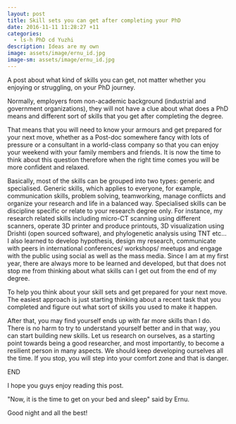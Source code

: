 ```yaml
---
layout: post
title: Skill sets you can get after completing your PhD 
date: 2016-11-11 11:28:27 +11
categories:
  - ls-h PhD cd Yuzhi
description: Ideas are my own  
image: assets/image/ernu_id.jpg
image-sm: assets/image/ernu_id.jpg
---
```

A post about what kind of skills you can get, not matter whether you enjoying or struggling, on your PhD journey.

Normally, employers from non-academic background (industrial and government organizations), they will not have a clue about what does a PhD means and different sort of skills that you get after completing the degree. 

That means that you will need to know your armours and get prepared for your next move, whether as a Post-doc somewhere fancy with lots of pressure or a consultant in a world-class company so that you can enjoy your weekend with your family members and friends. It is now the time to think about this question therefore when the right time comes you will be more confident and relaxed. 

Basically, most of the skills can be grouped into two types: generic and specialised. Generic skills, which applies to everyone, for example, communication skills, problem solving, teamworking, manage conflicts and organize your research and life in a balanced way. Specialised skills can be discipline specific or relate to your research degree only. For instance, my research related skills including micro-CT scanning using different scanners, operate 3D printer and produce printouts, 3D visualization using Drishti (open sourced software), and phylogenetic analysis using TNT etc... I also learned to develop hypothesis, design my research, communicate with peers in international conferences/ workshops/ meetups and engage with the public using social as well as the mass media. Since I am at my first year, there are always more to be learned and developed, but that does not stop me from thinking about what skills can I get out from the end of my degree. 

To help you think about your skill sets and get prepared for your next move. The easiest approach is just starting thinking about a recent task that you completed and figure out what sort of skills you used to make it happen. 

After that, you may find yourself ends up with far more skills than I do. There is no harm to try to understand yourself better and in that way, you can start building new skills. Let us research on ourselves, as a starting point towards being a good researcher, and most importantly, to become a resilient person in many aspects. We should keep developing ourselves all the time. If you stop, you will step into your comfort zone and that is danger. 


END

I hope you guys enjoy reading this post. 

"Now, it is the time to get on your bed and sleep" said by Ernu. 

Good night and all the best!

